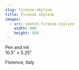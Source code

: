 ```yaml
---
slug: firenze-skyline
title: Firenze skyline
images:
  - src: sketch-firenze-skyline
    width: 900
    height: 450
---
```

Pen and ink  
10.5" × 5.25"

Florence, Italy
